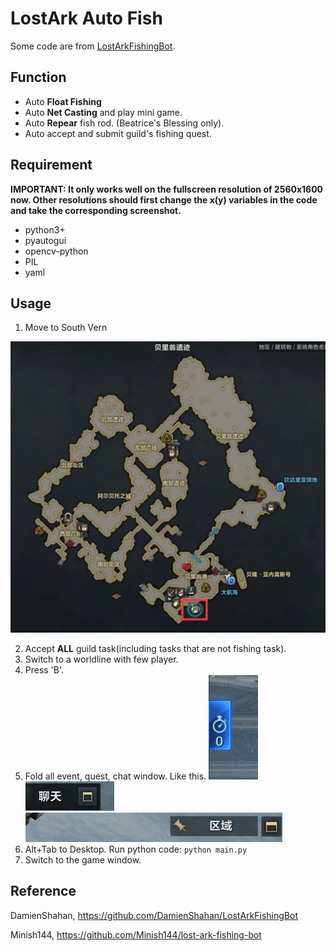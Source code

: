 # LostArk Auto Fish

Some code are from [LostArkFishingBot](https://github.com/DamienShahan/LostArkFishingBot).

## Function

- Auto **Float Fishing**
- Auto **Net Casting** and play mini game.
- Auto **Repear** fish rod. (Beatrice's Blessing only).
- Auto accept and submit guild's fishing quest.

## Requirement

**IMPORTANT: It only works well on the fullscreen resolution of 2560x1600 now. Other resolutions should first change the x(y) variables in the code and take the corresponding screenshot.** 

- python3+
- pyautogui
- opencv-python
- PIL
- yaml

## Usage

1. Move to South Vern

![1700575372504](image/README/1700575372504.png)

2. Accept **ALL** guild task(including tasks that are not fishing task).
3. Switch to a worldline with few player.
4. Press 'B'.
5. Fold all event, quest, chat window. Like this.
   ![1700576026506](image/README/1700576026506.png)![1700576038337](image/README/1700576038337.png)![1700576046307](image/README/1700576046307.png)
6. Alt+Tab to Desktop. Run python code: `python main.py`
7. Switch to the game window.

## Reference

DamienShahan, https://github.com/DamienShahan/LostArkFishingBot

Minish144, https://github.com/Minish144/lost-ark-fishing-bot
